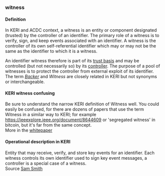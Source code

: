 ### witness

<h4>Definition</h4><p>In KERI and ACDC context, a witness is an entity or component designated (trusted) by the controller of an identifier. The primary role of a witness is to verify, sign, and keep events associated with an identifier. A witness is the controller of its own self-referential identifier which may or may not be the same as the identifier to which it is a witness.  </p><p>An identifier witness therefore is part of its <a href="trust-domain">trust basis</a> and may be controlled (but not necessarily so) by its <a href="controller">controller</a>. The purpose of a pool of witnesses is to protect the controller from external exploit of its identifier.<br>The term <em><a href="backer">Backer</a></em> and <em>Witness</em> are closely related in KERI but not synonyms or interchangeable.</p><h4>KERI witness confusing</h4><p>Be sure to understand the narrow KERI definition of Witness well. You could easily be confused, for there are dozens of papers that use the term Witness in a similar way to KERI; for example <a href="https://ieeexplore.ieee.org/document/8644609">https://ieeexplore.ieee.org/document/8644609</a> or &#39;segregated witness&#39; in bitcoin, but it&#39;s far from the same concept.<br>More in the <a href="https://github.com/SmithSamuelM/Papers/blob/master/whitepapers/KERI_WP_2.x.web.pdf">whitepaper</a></p><h4>Operational description in KERI</h4><p>Entity that may receive, verify, and store key events for an identifier. Each witness controls its own identifier used to sign key event messages, a controller is a special case of a witness.<br>Source <a href="https://github.com/WebOfTrust/ietf-keri/blob/main/draft-ssmith-keri.md#basic-terminology">Sam Smith</a></p>
